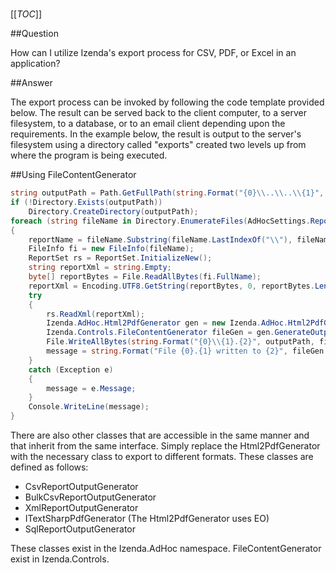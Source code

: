 #

[[_TOC_]]

##Question

How can I utilize Izenda's export process for CSV, PDF, or Excel in an application?

##Answer

The export process can be invoked by following the code template provided below. The result can be served back to the client computer, to a server filesystem, to a database, or to an email client depending upon the requirements. In the example below, the result is output to the server's filesystem using a directory called "exports" created two levels up from where the program is being executed.

##Using FileContentGenerator

```csharp
string outputPath = Path.GetFullPath(string.Format("{0}\\..\\..\\{1}", Path.GetDirectoryName(System.Reflection.Assembly.GetExecutingAssembly().Location), "exports"));
if (!Directory.Exists(outputPath))
    Directory.CreateDirectory(outputPath);
foreach (string fileName in Directory.EnumerateFiles(AdHocSettings.ReportsPath))
{
    reportName = fileName.Substring(fileName.LastIndexOf("\\"), fileName.LastIndexOf(".") - fileName.LastIndexOf("\\"));
    FileInfo fi = new FileInfo(fileName);
    ReportSet rs = ReportSet.InitializeNew();
    string reportXml = string.Empty;
    byte[] reportBytes = File.ReadAllBytes(fi.FullName);
    reportXml = Encoding.UTF8.GetString(reportBytes, 0, reportBytes.Length);
    try
    {
        rs.ReadXml(reportXml);
        Izenda.AdHoc.Html2PdfGenerator gen = new Izenda.AdHoc.Html2PdfGenerator();
        Izenda.Controls.FileContentGenerator fileGen = gen.GenerateOutput(rs) as Izenda.Controls.FileContentGenerator;
        File.WriteAllBytes(string.Format("{0}\\{1}.{2}", outputPath, fileGen.OutputFileName, gen.FileExtension), fileGen.Content);
        message = string.Format("File {0}.{1} written to {2}", fileGen.OutputFileName, gen.FileExtension, outputPath);
    }
    catch (Exception e)
    {
        message = e.Message;
    }
    Console.WriteLine(message);
}

```

There are also other classes that are accessible in the same manner and that inherit from the same interface. Simply replace the Html2PdfGenerator with the necessary class to export to different formats. These classes are defined as follows:

* CsvReportOutputGenerator
* BulkCsvReportOutputGenerator
* XmlReportOutputGenerator
* ITextSharpPdfGenerator (The Html2PdfGenerator uses EO)
* SqlReportOutputGenerator

These classes exist in the Izenda.AdHoc namespace. FileContentGenerator exist in Izenda.Controls.